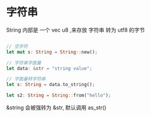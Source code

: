 # 字符串

String 内部是 一个 vec u8 ,来存放 字符串 转为 utf8 的字节

```rust

// 空字符
let mut s: String = String::new();

// 字符串字面量
let data: &str = "string value";

// 字面量转字符串
let s: String = data.to_string();

let s2: String = String::from("hello");
```

&string 会被强转为 &str, 默认调用 as_str()